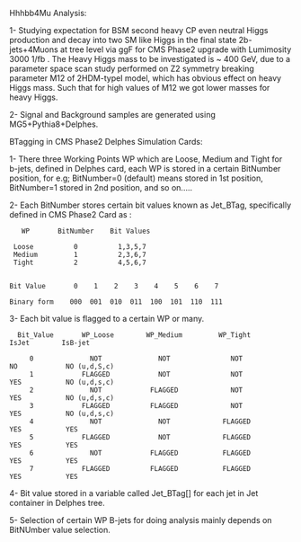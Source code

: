 Hhhbb4Mu Analysis: 

1- Studying expectation for BSM second heavy CP even neutral Higgs production and decay into two SM like Higgs in the final state 2b-jets+4Muons at tree level via ggF for CMS Phase2 upgrade with Lumimosity 3000 1/fb . The Heavy Higgs mass to be investigated is ~ 400 GeV, due to a parameter space scan study performed on Z2 symmetry breaking parameter M12 of 2HDM-typeI model, which has obvious effect on heavy Higgs mass. Such that for high values of M12 we got lower masses for heavy Higgs. 


2- Signal and Background samples are generated using MG5+Pythia8+Delphes.
 
 
BTagging in CMS Phase2 Delphes Simulation Cards:

1- There three Working Points WP which are Loose, Medium and Tight for b-jets, 
   defined in Delphes card, each WP is stored in a certain BitNumber position,
   for e.g; BitNumber=0 (default) means stored in 1st position, BitNumber=1 
   stored in 2nd position, and so on.....
   
2- Each BitNumber stores certain bit values known as Jet_BTag, specifically defined in CMS Phase2
   Card as :
   
   
       WP       BitNumber    Bit Values
   
     Loose          0          1,3,5,7
     Medium         1          2,3,6,7
     Tight          2          4,5,6,7
     
     
    Bit Value       0    1    2    3    4    5    6    7
   
    Binary form    000  001  010  011  100  101  110  111 
   


3- Each bit value is flagged to a certain WP or many.

      Bit_Value       WP_Loose        WP_Medium         WP_Tight         IsJet        IsB-jet              
      
         0              NOT              NOT               NOT            NO            NO (u,d,S,c)
         1            FLAGGED            NOT               NOT            YES           NO (u,d,s,c)
         2              NOT            FLAGGED             NOT            YES           NO (u,d,s,c)
         3            FLAGGED          FLAGGED             NOT            YES           NO (u,d,s,c)  
         4              NOT              NOT             FLAGGED          YES           YES
         5            FLAGGED            NOT             FLAGGED          YES           YES
         6              NOT            FLAGGED           FLAGGED          YES           YES
         7            FLAGGED          FLAGGED           FLAGGED          YES           YES
         
         
4- Bit value stored in a variable called Jet_BTag[] for each jet in 
   Jet container in Delphes tree.  
   
   
5- Selection of certain WP B-jets for doing analysis mainly depends on BitNUmber value selection.
